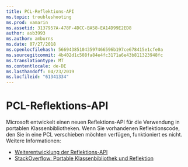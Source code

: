 ```yaml
---
title: PCL-Reflektions-API
ms.topic: troubleshooting
ms.prod: xamarin
ms.assetid: 3137957A-478F-4DCC-BA58-EA14D99E2ED8
author: asb3993
ms.author: amburns
ms.date: 07/27/2018
ms.openlocfilehash: 566943851043597466596b197ce678415e1cfe0a
ms.sourcegitcommit: 4b402d1c508fa84e4fc3171a6e43b811323948fc
ms.translationtype: MT
ms.contentlocale: de-DE
ms.lasthandoff: 04/23/2019
ms.locfileid: "61341334"
---
```

# <a name="pcl-reflection-api"></a>PCL-Reflektions-API

Microsoft entwickelt einen neuen Reflektions-API für die Verwendung in portablen Klassenbibliotheken. Wenn Sie vorhandenen Reflektionscode, den Sie in eine PCL verschieben möchten verfügen, funktioniert es nicht. Weitere Informationen:

- [Weiterentwicklung der Reflektions-API](http://blogs.msdn.com/b/dotnet/archive/2012/08/28/evolving-the-reflection-api.aspx)
- [StackOverflow: Portable Klassenbibliothek und Reflektion](https://stackoverflow.com/questions/14061291/portable-class-library-and-reflection)
